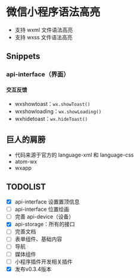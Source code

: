 # 微信小程序语法高亮

- 支持 wxml 文件语法高亮
- 支持 wxss 文件语法高亮

## Snippets

### api-interface（界面）

#### 交互反馈

- wxshowtoast：`wx.showToast()`
- wxshowloading：`wx.showLoading()`
- wxhidetoast：`wx.hideToast()`

## 巨人的肩膀

- 代码来源于官方的 language-xml 和 language-css
- atom-wx
- wxapp

## TODOLIST

- [x] api-interface 设置置顶信息
- [ ] api-interface 位置绘画
- [ ] 完善 api-device（设备）
- [x] api-storage：所有的接口
- [ ] 完善文档
- [ ] 表单组件、基础内容
- [ ] 导航
- [ ] 媒体组件
- [ ] 小程序插件开发相关插件
- [x] 发布v0.3.4版本
